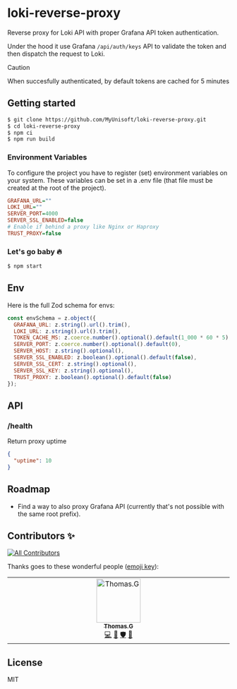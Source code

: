 # loki-reverse-proxy
Reverse proxy for Loki API with proper Grafana API token authentication.

Under the hood it use Grafana `/api/auth/keys` API to validate the token and then dispatch the request to Loki. 

> [!CAUTION]
> When succesfully authenticated, by default tokens are cached for 5 minutes

## Getting started

```bash
$ git clone https://github.com/MyUnisoft/loki-reverse-proxy.git
$ cd loki-reverse-proxy
$ npm ci
$ npm run build
```

### Environment Variables

To configure the project you have to register (set) environment variables on your system. These variables can be set in a .env file (that file must be created at the root of the project).

```ini
GRAFANA_URL=""
LOKI_URL=""
SERVER_PORT=4000
SERVER_SSL_ENABLED=false
# Enable if behind a proxy like Nginx or Haproxy
TRUST_PROXY=false
```

### Let's go baby 🔥

```bash
$ npm start
```

## Env

Here is the full Zod schema for envs:

```js
const envSchema = z.object({
  GRAFANA_URL: z.string().url().trim(),
  LOKI_URL: z.string().url().trim(),
  TOKEN_CACHE_MS: z.coerce.number().optional().default(1_000 * 60 * 5),
  SERVER_PORT: z.coerce.number().optional().default(0),
  SERVER_HOST: z.string().optional(),
  SERVER_SSL_ENABLED: z.boolean().optional().default(false),
  SERVER_SSL_CERT: z.string().optional(),
  SERVER_SSL_KEY: z.string().optional(),
  TRUST_PROXY: z.boolean().optional().default(false)
});
```

## API

### /health

Return proxy uptime

```json
{
  "uptime": 10
}
```

## Roadmap

- Find a way to also proxy Grafana API (currently that's not possible with the same root prefix).

## Contributors ✨

<!-- ALL-CONTRIBUTORS-BADGE:START - Do not remove or modify this section -->
[![All Contributors](https://img.shields.io/badge/all_contributors-1-orange.svg?style=flat-square)](#contributors-)
<!-- ALL-CONTRIBUTORS-BADGE:END -->

Thanks goes to these wonderful people ([emoji key](https://allcontributors.org/docs/en/emoji-key)):

<!-- ALL-CONTRIBUTORS-LIST:START - Do not remove or modify this section -->
<!-- prettier-ignore-start -->
<!-- markdownlint-disable -->
<table>
  <tbody>
    <tr>
      <td align="center" valign="top" width="14.28%"><a href="https://github.com/fraxken"><img src="https://avatars.githubusercontent.com/u/4438263?v=4?s=100" width="100px;" alt="Thomas.G"/><br /><sub><b>Thomas.G</b></sub></a><br /><a href="https://github.com/MyUnisoft/loki-reverse-proxy/commits?author=fraxken" title="Code">💻</a> <a href="https://github.com/MyUnisoft/loki-reverse-proxy/issues?q=author%3Afraxken" title="Bug reports">🐛</a> <a href="#security-fraxken" title="Security">🛡️</a> <a href="https://github.com/MyUnisoft/loki-reverse-proxy/commits?author=fraxken" title="Documentation">📖</a></td>
    </tr>
  </tbody>
</table>

<!-- markdownlint-restore -->
<!-- prettier-ignore-end -->

<!-- ALL-CONTRIBUTORS-LIST:END -->

## License

MIT
